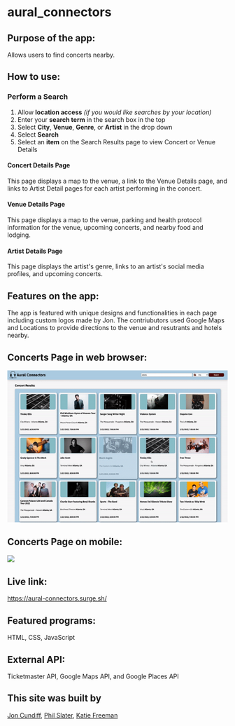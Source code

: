 # aural_connectors
## Purpose of the app:
   Allows users to find concerts nearby.
## How to use:
   ### Perform a Search

1. Allow **location access** *(if you would like searches by your location)*
2. Enter your **search term** in the search box in the top
3. Select **City**, **Venue**, **Genre**, or **Artist** in the drop down
4. Select **Search**
5. Select an **item** on the Search Results page to view Concert or Venue Details

#### Concert Details Page
This page displays a map to the venue, a link to the Venue Details page, and links to Artist Detail pages for each artist performing in the concert.

#### Venue Details Page
This page displays a map to the venue, parking and health protocol information for the venue, upcoming concerts, and nearby food and lodging.

#### Artist Details Page
This page displays the artist's genre, links to an artist's social media profiles, and upcoming concerts.
## Features on the app:
The app is featured with unique designs and functionalities in each page including custom logos made by Jon. The contriubutors used Google Maps and Locations to provide directions to the venue and resutrants and hotels nearby.

## Concerts Page in web browser:
![](auralConnectors.gif)

## Concerts Page on mobile:
![](AuralConnectors-mobile.gif)
   
## Live link: 
https://aural-connectors.surge.sh/

## Featured programs: 
HTML, CSS, JavaScript

## External API:
Ticketmaster API, Google Maps API, and Google Places API

## This site was built by
[Jon Cundiff](https://github.com/jon-cundiff), [Phil Slater](https://github.com/Phil-Slater), [Katie Freeman](https://github.com/katie-freeman)
